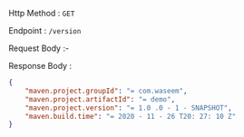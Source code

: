 Http Method : `GET`

Endpoint : `/version`

Request Body :-

Response Body :
```json
{
	"maven.project.groupId": "= com.waseem",
	"maven.project.artifactId": "= demo",
	"maven.project.version": "= 1.0 .0 - 1 - SNAPSHOT",
	"maven.build.time": "= 2020 - 11 - 26 T20: 27: 10 Z"
}
```

